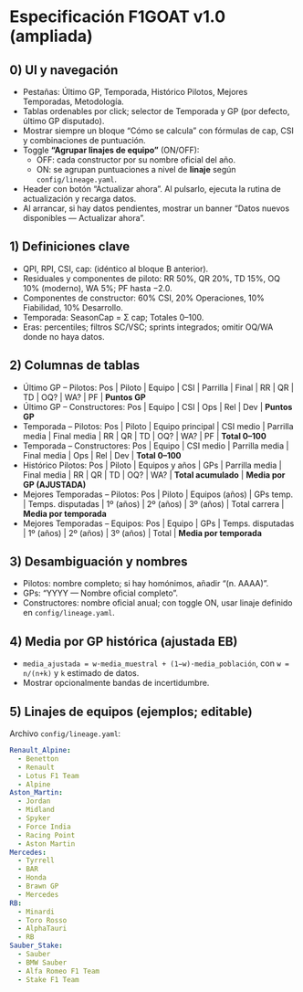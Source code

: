 # Especificación F1GOAT v1.0 (ampliada)

## 0) UI y navegación
- Pestañas: Último GP, Temporada, Histórico Pilotos, Mejores Temporadas, Metodología.
- Tablas ordenables por click; selector de Temporada y GP (por defecto, último GP disputado).
- Mostrar siempre un bloque “Cómo se calcula” con fórmulas de cap, CSI y combinaciones de puntuación.
- Toggle **“Agrupar linajes de equipo”** (ON/OFF):
  - OFF: cada constructor por su nombre oficial del año.
  - ON: se agrupan puntuaciones a nivel de **linaje** según `config/lineage.yaml`.
- Header con botón “Actualizar ahora”. Al pulsarlo, ejecuta la rutina de actualización y recarga datos.
- Al arrancar, si hay datos pendientes, mostrar un banner “Datos nuevos disponibles — Actualizar ahora”.


## 1) Definiciones clave
- QPI, RPI, CSI, cap: (idéntico al bloque B anterior).
- Residuales y componentes de piloto: RR 50%, QR 20%, TD 15%, OQ 10% (moderno), WA 5%; PF hasta −2.0.
- Componentes de constructor: 60% CSI, 20% Operaciones, 10% Fiabilidad, 10% Desarrollo.
- Temporada: SeasonCap = Σ cap; Totales 0–100.
- Eras: percentiles; filtros SC/VSC; sprints integrados; omitir OQ/WA donde no haya datos.

## 2) Columnas de tablas
- Último GP – Pilotos: Pos | Piloto | Equipo | CSI | Parrilla | Final | RR | QR | TD | OQ? | WA? | PF | **Puntos GP**
- Último GP – Constructores: Pos | Equipo | CSI | Ops | Rel | Dev | **Puntos GP**
- Temporada – Pilotos: Pos | Piloto | Equipo principal | CSI medio | Parrilla media | Final media | RR | QR | TD | OQ? | WA? | PF | **Total 0–100**
- Temporada – Constructores: Pos | Equipo | CSI medio | Parrilla media | Final media | Ops | Rel | Dev | **Total 0–100**
- Histórico Pilotos: Pos | Piloto | Equipos y años | GPs | Parrilla media | Final media | RR | QR | TD | OQ? | WA? | **Total acumulado** | **Media por GP (AJUSTADA)**
- Mejores Temporadas – Pilotos: Pos | Piloto | Equipos (años) | GPs temp. | Temps. disputadas | 1º (años) | 2º (años) | 3º (años) | Total carrera | **Media por temporada**
- Mejores Temporadas – Equipos: Pos | Equipo | GPs | Temps. disputadas | 1º (años) | 2º (años) | 3º (años) | Total | **Media por temporada**

## 3) Desambiguación y nombres
- Pilotos: nombre completo; si hay homónimos, añadir “(n. AAAA)”.
- GPs: “YYYY — Nombre oficial completo”.
- Constructores: nombre oficial anual; con toggle ON, usar linaje definido en `config/lineage.yaml`.

## 4) Media por GP histórica (ajustada EB)
- `media_ajustada = w·media_muestral + (1−w)·media_población`, con `w = n/(n+k)` y `k` estimado de datos.
- Mostrar opcionalmente bandas de incertidumbre.

## 5) Linajes de equipos (ejemplos; editable)
Archivo `config/lineage.yaml`:
```yaml
Renault_Alpine:
  - Benetton
  - Renault
  - Lotus F1 Team
  - Alpine
Aston_Martin:
  - Jordan
  - Midland
  - Spyker
  - Force India
  - Racing Point
  - Aston Martin
Mercedes:
  - Tyrrell
  - BAR
  - Honda
  - Brawn GP
  - Mercedes
RB:
  - Minardi
  - Toro Rosso
  - AlphaTauri
  - RB
Sauber_Stake:
  - Sauber
  - BMW Sauber
  - Alfa Romeo F1 Team
  - Stake F1 Team

